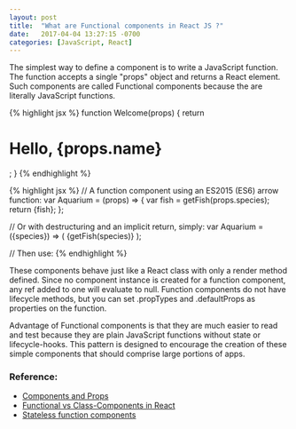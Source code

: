 ```yaml
---
layout: post
title:  "What are Functional components in React JS ?"
date:   2017-04-04 13:27:15 -0700
categories: [JavaScript, React]
---
```


The simplest way to define a component is to write a JavaScript function.
The function accepts a single "props" object and returns a React element.
Such components are called Functional components because the are literally
JavaScript functions.

{% highlight jsx %}
function Welcome(props) {
  return <h1>Hello, {props.name}</h1>;
}
{% endhighlight %}

{% highlight jsx %}
// A function component using an ES2015 (ES6) arrow function:
var Aquarium = (props) => {
  var fish = getFish(props.species);
  return <Tank>{fish}</Tank>;
};

// Or with destructuring and an implicit return, simply:
var Aquarium = ({species}) => (
  <Tank>
    {getFish(species)}
  </Tank>
);

// Then use: <Aquarium species="rainbowfish" />
{% endhighlight %}

These components behave just like a React class with only a render method defined.
Since no component instance is created for a function component, 
any ref added to one will evaluate to null. Function components do not have lifecycle methods, 
but you can set .propTypes and .defaultProps as properties on the function.

Advantage of Functional components is that they are much easier to read and test 
because they are plain JavaScript functions without state or lifecycle-hooks.
This pattern is designed to encourage the creation of these simple components 
that should comprise large portions of apps. 

### Reference:
- [Components and Props](https://facebook.github.io/react/docs/components-and-props.html)
- [Functional vs Class-Components in React](https://medium.com/@Zwenza/functional-vs-class-components-in-react-231e3fbd7108)
- [Stateless function components](https://reactjs.org/blog/2015/10/07/react-v0.14.html#stateless-functional-components)